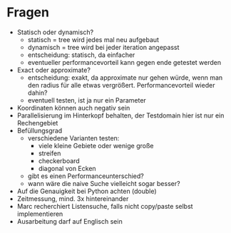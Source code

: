 Fragen
=======
* Statisch oder dynamisch?
    * statisch = tree wird jedes mal neu aufgebaut
    * dynamisch = tree wird bei jeder iteration angepasst
    * entscheidung: statisch, da einfacher
    * eventueller performancevorteil kann gegen ende getestet werden
* Exact oder approximate?
    * entscheidung: exakt, da approximate nur gehen würde, wenn man den radius für alle etwas vergrößert. Performancevorteil wieder dahin?
    * eventuell testen, ist ja nur ein Parameter
* Koordinaten können auch negativ sein
* Parallelisierung im Hinterkopf behalten, der Testdomain hier ist nur ein Rechengebiet
* Befüllungsgrad
    * verschiedene Varianten testen:
        * viele kleine Gebiete oder wenige große
        * streifen
        * checkerboard
        * diagonal von Ecken
    * gibt es einen Performanceunterschied?
    * wann wäre die naive Suche vielleicht sogar besser?
* Auf die Genauigkeit bei Python achten (double)
* Zeitmessung, mind. 3x hintereinander
* Marc recherchiert Listensuche, falls nicht copy/paste selbst implementieren
* Ausarbeitung darf auf Englisch sein